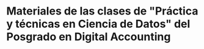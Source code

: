 # Materiales de las clases de "Práctica y técnicas en Ciencia de Datos" del Posgrado en Digital Accounting